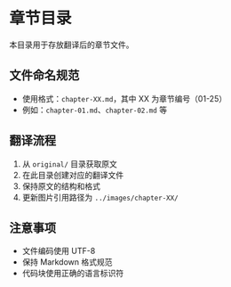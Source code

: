 # 章节目录

本目录用于存放翻译后的章节文件。

## 文件命名规范

- 使用格式：`chapter-XX.md`，其中 XX 为章节编号（01-25）
- 例如：`chapter-01.md`、`chapter-02.md` 等

## 翻译流程

1. 从 `original/` 目录获取原文
2. 在此目录创建对应的翻译文件
3. 保持原文的结构和格式
4. 更新图片引用路径为 `../images/chapter-XX/`

## 注意事项

- 文件编码使用 UTF-8
- 保持 Markdown 格式规范
- 代码块使用正确的语言标识符